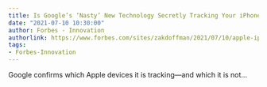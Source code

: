 ```yaml
---
title: Is Google’s ‘Nasty’ New Technology Secretly Tracking Your iPhone?
date: "2021-07-10 10:30:00"
author: Forbes - Innovation
authorlink: https://www.forbes.com/sites/zakdoffman/2021/07/10/apple-iphone-ipad-and-mac-warning-switch-to-safari-after-chrome-floc-backlash/
tags:
- Forbes-Innovation
---
```

Google confirms which Apple devices it is tracking—and which it is not...